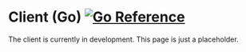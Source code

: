 # Client (Go) [![Go Reference](https://pkg.go.dev/badge/github.com/wikinewsfeed/wikinewsfeed/client.svg)](https://pkg.go.dev/github.com/wikinewsfeed/wikinewsfeed/client)

The client is currently in development. This page is just a placeholder.
